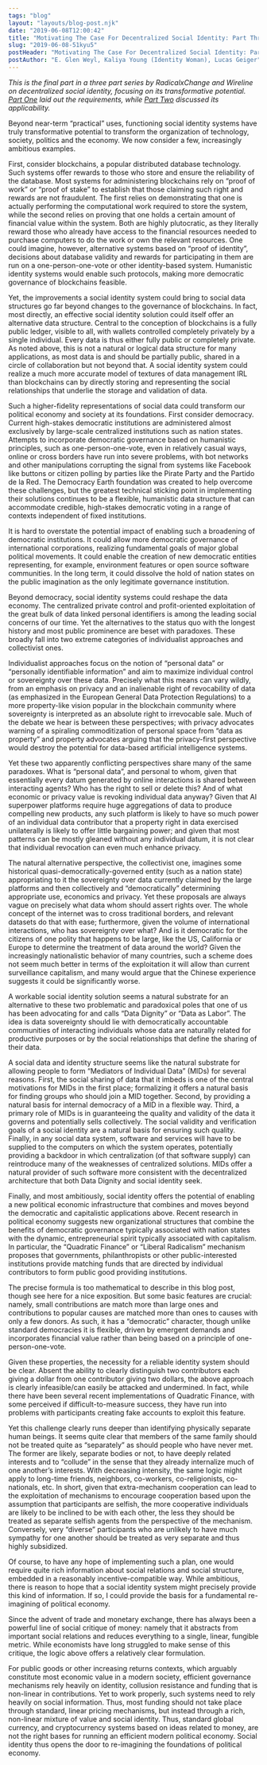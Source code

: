 ```yaml
---
tags: "blog"
layout: "layouts/blog-post.njk"
date: "2019-06-08T12:00:42"
title: "Motivating The Case For Decentralized Social Identity: Part Three"
slug: "2019-06-08-51kyu5"
postHeader: "Motivating The Case For Decentralized Social Identity: Part Three"
postAuthor: "E. Glen Weyl, Kaliya Young (Identity Woman), Lucas Geiger"
---
```


_This is the final part in a three part series by RadicalxChange and Wireline on decentralized social identity, focusing on its transformative potential. [Part One](/blog/posts/2019-06-06-d4utdx/) laid out the requirements, while [Part Two](https://medium.com/@lucas.geiger/motivating-the-case-for-decentralized-social-identity-part-two-4ea75f3c7c42) discussed its applicability._

Beyond near-term “practical” uses, functioning social identity systems have truly transformative potential to transform the organization of technology, society, politics and the economy. We now consider a few, increasingly ambitious examples.

First, consider blockchains, a popular distributed database technology. Such systems offer rewards to those who store and ensure the reliability of the database. Most systems for administering blockchains rely on “proof of work” or “proof of stake” to establish that those claiming such right and rewards are not fraudulent. The first relies on demonstrating that one is actually performing the computational work required to store the system, while the second relies on proving that one holds a certain amount of financial value within the system. Both are highly plutocratic, as they literally reward those who already have access to the financial resources needed to purchase computers to do the work or own the relevant resources. One could imagine, however, alternative systems based on “proof of identity”, decisions about database validity and rewards for participating in them are run on a one-person-one-vote or other identity-based system. Humanistic identity systems would enable such protocols, making more democratic governance of blockchains feasible.

Yet, the improvements a social identity system could bring to social data structures go far beyond changes to the governance of blockchains. In fact, most directly, an effective social identity solution could itself offer an alternative data structure. Central to the conception of blockchains is a fully public ledger, visible to all, with wallets controlled completely privately by a single individual. Every data is thus either fully public or completely private. As noted above, this is not a natural or logical data structure for many applications, as most data is and should be partially public, shared in a circle of collaboration but not beyond that. A social identity system could realize a much more accurate model of textures of data management IRL than blockchains can by directly storing and representing the social relationships that underlie the storage and validation of data.

Such a higher-fidelity representations of social data could transform our political economy and society at its foundations. First consider democracy. Current high-stakes democratic institutions are administered almost exclusively by large-scale centralized institutions such as nation states. Attempts to incorporate democratic governance based on humanistic principles, such as one-person-one-vote, even in relatively casual ways, online or cross borders have run into severe problems, with bot networks and other manipulations corrupting the signal from systems like Facebook like buttons or citizen polling by parties like the Pirate Party and the Partido de la Red. The Democracy Earth foundation was created to help overcome these challenges, but the greatest technical sticking point in implementing their solutions continues to be a flexible, humanistic data structure that can accommodate credible, high-stakes democratic voting in a range of contexts independent of fixed institutions.

It is hard to overstate the potential impact of enabling such a broadening of democratic institutions. It could allow more democratic governance of international corporations, realizing fundamental goals of major global political movements. It could enable the creation of new democratic entities representing, for example, environment features or open source software communities. In the long term, it could dissolve the hold of nation states on the public imagination as the only legitimate governance institution.

Beyond democracy, social identity systems could reshape the data economy. The centralized private control and profit-oriented exploitation of the great bulk of data linked personal identifiers is among the leading social concerns of our time. Yet the alternatives to the status quo with the longest history and most public prominence are beset with paradoxes. These broadly fall into two extreme categories of individualist approaches and collectivist ones.

Individualist approaches focus on the notion of “personal data” or “personally identifiable information” and aim to maximize individual control or sovereignty over these data. Precisely what this means can vary wildly, from an emphasis on privacy and an inalienable right of revocability of data (as emphasized in the European General Data Protection Regulations) to a more property-like vision popular in the blockchain community where sovereignty is interpreted as an absolute right to irrevocable sale. Much of the debate we hear is between these perspectives; with privacy advocates warning of a spiraling commoditization of personal space from “data as property” and property advocates arguing that the privacy-first perspective would destroy the potential for data-based artificial intelligence systems.

Yet these two apparently conflicting perspectives share many of the same paradoxes. What is “personal data”, and personal to whom, given that essentially every datum generated by online interactions is shared between interacting agents? Who has the right to sell or delete this? And of what economic or privacy value is revoking individual data anyway? Given that AI superpower platforms require huge aggregations of data to produce compelling new products, any such platform is likely to have so much power of an individual data contributor that a property right in data exercised unilaterally is likely to offer little bargaining power; and given that most patterns can be mostly gleaned without any individual datum, it is not clear that individual revocation can even much enhance privacy.

The natural alternative perspective, the collectivist one, imagines some historical quasi-democratically-governed entity (such as a nation state) appropriating to it the sovereignty over data currently claimed by the large platforms and then collectively and “democratically” determining appropriate use, economics and privacy. Yet these proposals are always vague on precisely what data whom should assert rights over. The whole concept of the internet was to cross traditional borders, and relevant datasets do that with ease; furthermore, given the volume of international interactions, who has sovereignty over what? And is it democratic for the citizens of one polity that happens to be large, like the US, California or Europe to determine the treatment of data around the world? Given the increasingly nationalistic behavior of many countries, such a scheme does not seem much better in terms of the exploitation it will allow than current surveillance capitalism, and many would argue that the Chinese experience suggests it could be significantly worse.

A workable social identity solution seems a natural substrate for an alternative to these two problematic and paradoxical poles that one of us has been advocating for and calls “Data Dignity” or “Data as Labor”. The idea is data sovereignty should lie with democratically accountable communities of interacting individuals whose data are naturally related for productive purposes or by the social relationships that define the sharing of their data.

A social data and identity structure seems like the natural substrate for allowing people to form “Mediators of Individual Data” (MIDs) for several reasons. First, the social sharing of data that it imbeds is one of the central motivations for MIDs in the first place; formalizing it offers a natural basis for finding groups who should join a MID together. Second, by providing a natural basis for internal democracy of a MID in a flexible way. Third, a primary role of MIDs is in guaranteeing the quality and validity of the data it governs and potentially sells collectively. The social validity and verification goals of a social identity are a natural basis for ensuring such quality. Finally, in any social data system, software and services will have to be supplied to the computers on which the system operates, potentially providing a backdoor in which centralization (of that software supply) can reintroduce many of the weaknesses of centralized solutions. MIDs offer a natural provider of such software more consistent with the decentralized architecture that both Data Dignity and social identity seek.

Finally, and most ambitiously, social identity offers the potential of enabling a new political economic infrastructure that combines and moves beyond the democratic and capitalistic applications above. Recent research in political economy suggests new organizational structures that combine the benefits of democratic governance typically associated with nation states with the dynamic, entrepreneurial spirit typically associated with capitalism. In particular, the “Quadratic Finance” or “Liberal Radicalism” mechanism proposes that governments, philanthropists or other public-interested institutions provide matching funds that are directed by individual contributors to form public good providing institutions.

The precise formula is too mathematical to describe in this blog post, though see here for a nice exposition. But some basic features are crucial: namely, small contributions are match more than large ones and contributions to popular causes are matched more than ones to causes with only a few donors. As such, it has a “democratic” character, though unlike standard democracies it is flexible, driven by emergent demands and incorporates financial value rather than being based on a principle of one-person-one-vote.

Given these properties, the necessity for a reliable identity system should be clear. Absent the ability to clearly distinguish two contributors each giving a dollar from one contributor giving two dollars, the above approach is clearly infeasible/can easily be attacked and undermined. In fact, while there have been several recent implementations of Quadratic Finance, with some perceived if difficult-to-measure success, they have run into problems with participants creating fake accounts to exploit this feature.

Yet this challenge clearly runs deeper than identifying physically separate human beings. It seems quite clear that members of the same family should not be treated quite as “separately” as should people who have never met. The former are likely, separate bodies or not, to have deeply related interests and to “collude” in the sense that they already internalize much of one another’s interests. With decreasing intensity, the same logic might apply to long-time friends, neighbors, co-workers, co-religionists, co-nationals, etc. In short, given that extra-mechanism cooperation can lead to the exploitation of mechanisms to encourage cooperation based upon the assumption that participants are selfish, the more cooperative individuals are likely to be inclined to be with each other, the less they should be treated as separate selfish agents from the perspective of the mechanism. Conversely, very “diverse” participants who are unlikely to have much sympathy for one another should be treated as very separate and thus highly subsidized.

Of course, to have any hope of implementing such a plan, one would require quite rich information about social relations and social structure, embedded in a reasonably incentive-compatible way. While ambitious, there is reason to hope that a social identity system might precisely provide this kind of information. If so, I could provide the basis for a fundamental re-imagining of political economy.

Since the advent of trade and monetary exchange, there has always been a powerful line of social critique of money: namely that it abstracts from important social relations and reduces everything to a single, linear, fungible metric. While economists have long struggled to make sense of this critique, the logic above offers a relatively clear formulation.

For public goods or other increasing returns contexts, which arguably constitute most economic value in a modern society, efficient governance mechanisms rely heavily on identity, collusion resistance and funding that is non-linear in contributions. Yet to work properly, such systems need to rely heavily on social information. Thus, most funding should not take place through standard, linear pricing mechanisms, but instead through a rich, non-linear mixture of value and social identity. Thus, standard global currency, and cryptocurrency systems based on ideas related to money, are not the right bases for running an efficient modern political economy. Social identity thus opens the door to re-imagining the foundations of political economy.
